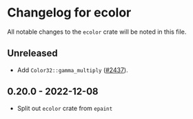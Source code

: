 # Changelog for ecolor
All notable changes to the `ecolor` crate will be noted in this file.


## Unreleased
* Add `Color32::gamma_multiply` ([#2437](https://github.com/emilk/egui/pull/2437)).


## 0.20.0 - 2022-12-08
* Split out `ecolor` crate from `epaint`
